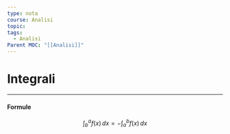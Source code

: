 ```yaml
---
type: nota
course: Analisi
topic: 
tags:
  - Analisi
Parent MOC: "[[Analisi]]"
---
```

# Integrali
---



#### Formule 
$$\int ^{a}_{b}f(x) \, dx=-\int^{b}_{a}f(x)  \, dx  $$